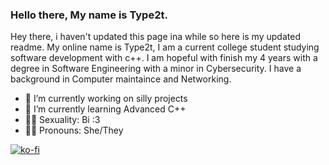 ### Hello there, My name is Type2t.
Hey there, i haven't updated this page ina while so here is my updated readme.
My online name is Type2t, I am a current college student studying software development with c++. I am hopeful with finish my 4 years with a degree in Software Engineering with a minor in Cybersecurity. I have a background in Computer maintaince and Networking.

- 🔭 I’m currently working on silly projects
- 🌱 I’m currently learning Advanced C++
- 🏳️‍🌈 Sexuality: Bi :3
- 🙇‍♂️ Pronouns: She/They

[![ko-fi](https://ko-fi.com/img/githubbutton_sm.svg)](https://ko-fi.com/P5P1DTP55)
